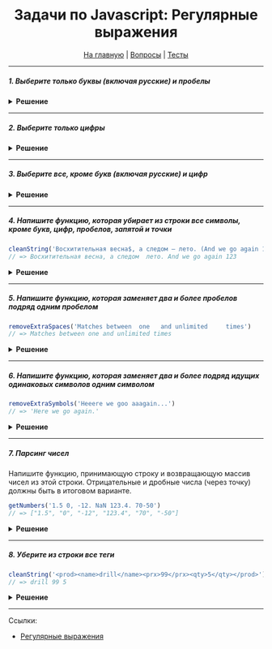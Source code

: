 <div align="center">

<h1>Задачи по Javascript: Регулярные выражения</h1>

<a href="https://github.com/dollaween/javascript-tasks">На главную</a> | <a href="https://github.com/dollaween/javascript-questions">Вопросы</a> | <a href="https://github.com/dollaween/javascript-tests">Тесты</a>

</div>

---

##### 1. Выберите только буквы (включая русские) и пробелы

<details><summary><b>Решение</b></summary>
<p>

```javascript
/[A-Za-zА-я\s]/g
```

</p>
</details>

---

##### 2. Выберите только цифры

<details><summary><b>Решение</b></summary>
<p>

```javascript
/\d/g
```

</p>
</details>

---

##### 3. Выберите все, кроме букв (включая русские) и цифр

<details><summary><b>Решение</b></summary>
<p>

```javascript
/[^\A-Za-zА-я0-9+]/g

// В состав \w и A-z входит нижнее подчеркивание, поэтому пишем A-Za-z
```

</p>
</details>

---

##### 4. Напишите функцию, которая убирает из строки все символы, кроме букв, цифр, пробелов, запятой и точки

```javascript
cleanString('Восхитительная весна$, а следом — лето. (And we go again 123 :()')
// => Восхитительная весна, а следом  лето. And we go again 123
```

<details><summary><b>Решение</b></summary>
<p>

```javascript
function cleanString(str) {
  return str.replace(/[^\wА-я,.\s]/g, '')
}
```

</p>
</details>

---

##### 5. Напишите функцию, которая заменяет два и более пробелов подряд одним пробелом

```javascript
removeExtraSpaces('Matches between  one   and unlimited     times')
// => Matches between one and unlimited times
```

<details><summary><b>Решение</b></summary>
<p>

```javascript
function removeExtraSpaces(str) {
  return str.replace(/\s\s+/g, ' ');
}
```

</p>
</details>

---

##### 6. Напишите функцию, которая заменяет два и более подряд идущих одинаковых символов одним символом

```javascript
removeExtraSymbols('Heeere we goo aaagain...')
// => 'Here we go again.'
```

<details><summary><b>Решение</b></summary>
<p>

```javascript
function removeExtraSymbols(str) {
  return str.replace(/(.)\1+/g, (_, sym) => sym)
}
```

</p>
</details>

---

##### 7. Парсинг чисел
Напишите функцию, принимающую строку и возвращающую массив чисел из этой строки. Отрицательные и дробные числа (через точку) должны быть в итоговом варианте.

```javascript
getNumbers('1.5 0, -12. NaN 123.4. 70-50')
// => ["1.5", "0", "-12", "123.4", "70", "-50"]
```

<details><summary><b>Решение</b></summary>
<p>

```javascript
function getNumbers(str) {
  return str.match(/-?\d+(\.\d+)?/g)
}
```

</p>
</details>

---

##### 8. Уберите из строки все теги

```javascript
cleanString('<prod><name>drill</name><prx>99</prx><qty>5</qty></prod>')
// => drill 99 5
```

<details><summary><b>Решение</b></summary>
<p>

```javascript
function cleanString(str) {
  return str.replace(/<.*?>/g, ' ').trim()
}
```

</p>
</details>

---

Ссылки:
* [Регулярные выражения](https://learn.javascript.ru/regular-expressions)
